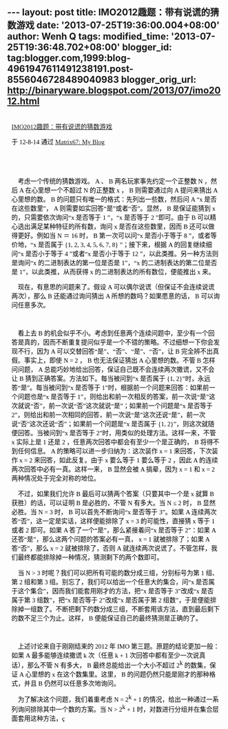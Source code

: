--- layout: post title: IMO2012趣题：带有说谎的猜数游戏 date:
'2013-07-25T19:36:00.004+08:00' author: Wenh Q tags: modified\_time:
'2013-07-25T19:36:48.702+08:00' blogger\_id:
tag:blogger.com,1999:blog-4961947611491238191.post-8556046728489040983
blogger\_orig\_url: http://binaryware.blogspot.com/2013/07/imo2012.html
---
<div
style="color: black; direction: ltr; font-family: &quot;Arial&quot;; font-size: 11pt; margin-bottom: 0; margin-left: 7.5pt; margin-right: 7.5pt; margin-top: 0; padding: 0;">

<span
style="color: #0000ee; font-family: &quot;Verdana&quot;; text-decoration: underline;">[\
IMO2012趣题：带有说谎的猜数游戏](http://www.matrix67.com/blog/archives/5036)</span>

</div>

<div
style="color: black; direction: ltr; font-family: &quot;Arial&quot;; font-size: 11pt; margin-bottom: 0; margin-left: 7.5pt; margin-right: 7.5pt; margin-top: 0; padding-bottom: 8pt; padding-left: 0; padding-right: 0; padding-top: 0;">

<span style="font-family: &quot;Verdana&quot;;">于 12-8-14 通过
</span><span
style="color: #0000ee; font-family: &quot;Verdana&quot;; text-decoration: underline;">[Matrix67:
My Blog](http://www.matrix67.com/blog)</span>

</div>

<div
style="color: black; direction: ltr; font-family: &quot;Arial&quot;; font-size: 11pt; height: 11pt; margin-bottom: 0; margin-left: 7.5pt; margin-right: 7.5pt; margin-top: 0; padding: 0;">

<span
style="color: #0000ee; font-family: &quot;Verdana&quot;; text-decoration: underline;">[](http://www.matrix67.com/blog)</span>

</div>

<div
style="color: black; direction: ltr; font-family: &quot;Arial&quot;; font-size: 11pt; margin-bottom: 0; margin-left: 7.5pt; margin-right: 7.5pt; margin-top: 0; padding: 0;">

<span
style="font-family: &quot;Verdana&quot;;">    考虑一个传统的猜数游戏。 A
、 B 两名玩家事先约定一个正整数 N ，然后 A 在心里想一个不超过 N 的正整数
x ， B 则需要通过向 A 提问来猜出 A 心里想的数。 B
的问题只有唯一的格式：先列出一些数，然后问 A “x 是否在这些数里”， A
则需要如实回答“是”或者“否”。显然， B 是保证能猜到 x 的，只需要依次询问“x
是否等于 1 ”，“x 是否等于 2 ”即可。由于 B
可以精心选出满足某种特征的所有数，询问 x 是否在这些数里，因而 B
还可以做得更好。例如当 N ＝ 16 时， B 第一次可以问“x 是否小于等于 8
”，或者等价地，“x 是否属于 {1, 2, 3, 4, 5, 6, 7, 8} ”；接下来，根据 A
的回复继续细问“x 是否小于等于 4 ”或者“x 是否小于等于 12
”，以此类推。另一种方法则是询问“x 的二进制表达的第一位是否是 1”，“x
的二进制表达的第二位是否是 1”，以此类推，从而获得 x
的二进制表达的所有数位，便能推出 x 来。</span>

</div>

<div
style="color: black; direction: ltr; font-family: &quot;Arial&quot;; font-size: 11pt; margin-bottom: 0; margin-left: 7.5pt; margin-right: 7.5pt; margin-top: 0; padding: 0;">

<span
style="font-family: &quot;Verdana&quot;;">    现在，有意思的问题来了。假设
A 可以偶尔说谎（但保证不会连续说谎两次），那么 B 还能通过询问猜出 A
所想的数吗？如果愿意的话， B 可以询问任意多次。</span>

</div>

<div
style="color: black; direction: ltr; font-family: &quot;Arial&quot;; font-size: 11pt; height: 11pt; margin-bottom: 0; margin-left: 7.5pt; margin-right: 7.5pt; margin-top: 0; padding: 0;">

<span style="font-family: &quot;Verdana&quot;;"></span>

</div>

<div
style="color: black; direction: ltr; font-family: &quot;Arial&quot;; font-size: 11pt; margin-bottom: 0; margin-left: 7.5pt; margin-right: 7.5pt; margin-top: 0; padding: 0;">

<span style="font-family: &quot;Verdana&quot;;">    看上去 B
的机会似乎不小。考虑到任意两个连续问题中，至少有一个回答是真的，因而不断重复提问似乎是一个不错的策略。不过细想一下你会发现不行，因为
A 可以交替回答“是”、“否”、“是”、“否”，让 B 完全辨不出真假。事实上，即使
N = 2 ， B 也无法保证猜出 A 心里想的数。不管 B 怎样问问题， A
总能巧妙地给出回答，保证自己既不会连续两次撒谎，又不会让 B
猜到正确答案。方法如下。每当被问到“x 是否属于 {1,
2}”时，永远答“是”。每当被问到“x 是否等于
1”时，根据前一个问题来回答：如果前一个问题也是“x 是否等于
1”，则给出和前一次相反的答案，前一次说“是”这次就说“否”，前一次说“否”这次就说“是”；如果前一个问题是“x
是否等于
2”，则给出和前一次相同的回答，前一次说“是”这次还说“是”，前一次说“否”这次还说“否”；如果前一个问题是“x
是否属于 {1, 2}”，则这次就随便回答。当被问到“x 是否等于
2”时，用类似的处理方法。这样一来，不管 x 实际上是 1 还是 2
，任意两次回答中都会有至少一个是正确的， B 将得不到任何信息。 A
的策略可以进一步归纳为：这次装作 x = 1 来回答，下次装作 x = 2
来回答，如此反复。由于 x 要么等于 1 要么等于 2 ，因此 A
的连续两次回答中必有一真。这样一来， B 显然会被 A 搞晕，因为 x = 1 和 x
= 2 两种情况处于完全对称的地位。</span>

</div>

<div
style="color: black; direction: ltr; font-family: &quot;Arial&quot;; font-size: 11pt; margin-bottom: 0; margin-left: 7.5pt; margin-right: 7.5pt; margin-top: 0; padding: 0;">

<span style="font-family: &quot;Verdana&quot;;">    不过，如果我们允许 B
最后可以猜两个答案（只要其中一个是 x 就算 B 获胜）的话，可以证明 B
是必胜的，不管 N 有多大。当 N ≤ 2 时， B 显然必胜。当 N = 3 时， B
可以首先不断询问“x 是否等于 3”。如果 A
连续两次答“否”，这一定是实话，这样便能排除了 x = 3 的可能性，直接猜 x
等于 1 或者 2 即可。如果 A 答了一个“是”，那么紧接着问“x 是否等于
2”：如果 A 还答“是”，那么这两个问题的答案必有一真， x = 1
就被排除了；如果 A 答“否”，那么 x = 2 就被排除了，否则 A
就连续两次说谎了。不管怎样，我们最终都能排除掉一种情况，猜测剩下的两个数即可。</span>

</div>

<div
style="color: black; direction: ltr; font-family: &quot;Arial&quot;; font-size: 11pt; margin-bottom: 0; margin-left: 7.5pt; margin-right: 7.5pt; margin-top: 0; padding: 0;">

<span style="font-family: &quot;Verdana&quot;;">    当 N &gt; 3
时呢？我们可以把所有可能的数分成三组，分别标号为第 1 组、第 2 组和第 3
组。别忘了，我们可以给出一个任意大的集合，问“x
是否属于这个集合”，因而我们能套用刚才的方法，把“x 是否等于 3”改成“x
是否属于第 3 组数”，把“x 是否等于 2”改成“x 是否属于第 2
组数”，于是便能排除掉一组数了。不断把剩下的数分成三组，不断套用该方法，直到最后剩下的数不足三个为止。这样，
B 便能保证自己的最终猜测是正确的了。</span>

</div>

<div
style="color: black; direction: ltr; font-family: &quot;Arial&quot;; font-size: 11pt; height: 11pt; margin-bottom: 0; margin-left: 7.5pt; margin-right: 7.5pt; margin-top: 0; padding: 0;">

<span style="font-family: &quot;Verdana&quot;;"></span>

</div>

<div
style="color: black; direction: ltr; font-family: &quot;Arial&quot;; font-size: 11pt; margin-bottom: 0; margin-left: 7.5pt; margin-right: 7.5pt; margin-top: 0; padding: 0;">

<span
style="font-family: &quot;Verdana&quot;;">    上述讨论来自于刚刚结束的
2012 年 IMO 第三题。原题的结论更加一般：如果 A 最多能够连续撒谎 k
次（任意 k + 1 次回答中都有至少一次说真话），那么不管 N 有多大， B
最终总能给出一个大小不超过 2</span><span
style="font-family: &quot;Verdana&quot;; vertical-align: super;">k</span><span
style="font-family: &quot;Verdana&quot;;"> 的数集，保证 A 心里想的 x
在这个数集里。这里， B 的问题仍然只能是刚才的那种格式，并且 B
仍然可以任意多次地询问。</span>

</div>

<div
style="color: black; direction: ltr; font-family: &quot;Arial&quot;; font-size: 11pt; margin-bottom: 0; margin-left: 7.5pt; margin-right: 7.5pt; margin-top: 0; padding: 0;">

<span
style="font-family: &quot;Verdana&quot;;">    为了解决这个问题，我们着重考虑
N = 2</span><span
style="font-family: &quot;Verdana&quot;; vertical-align: super;">k</span><span
style="font-family: &quot;Verdana&quot;;"> + 1
的情况，给出一种通过一系列询问排除其中一个数的方案。当 N &gt;
2</span><span
style="font-family: &quot;Verdana&quot;; vertical-align: super;">k</span><span
style="font-family: &quot;Verdana&quot;;"> + 1
时，对数进行分组并在集合层面套用这种方法，ç</span>

</div>
